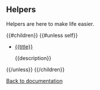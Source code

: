 ## Helpers

Helpers are here to make life easier.

{{#children}}
{{#unless self}}
* [{{title}}]({{href}})
    <p>{{description}}</p>
{{/unless}}
{{/children}}

[Back to documentation](..)
